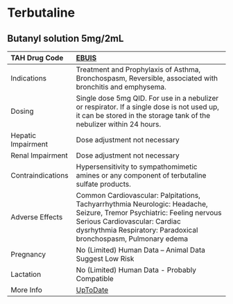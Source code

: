 # Terbutaline

## Butanyl solution 5mg/2mL

| TAH Drug Code      | [EBUIS](https://www.tahsda.org.tw/drugs/hissearch.php?drug_code=EBUIS)                                                                                                                                                     |
|:-------------------|:---------------------------------------------------------------------------------------------------------------------------------------------------------------------------------------------------------------------------|
| Indications        | Treatment and Prophylaxis of Asthma, Bronchospasm, Reversible, associated with bronchitis and emphysema.                                                                                                                   |
| Dosing             | Single dose 5mg QID. For use in a nebulizer or respirator. If a single dose is not used up, it can be stored in the storage tank of the nebulizer within 24 hours.                                                         |
| Hepatic Impairment | Dose adjustment not necessary                                                                                                                                                                                              |
| Renal Impairment   | Dose adjustment not necessary                                                                                                                                                                                              |
| Contraindications  | Hypersensitivity to sympathomimetic amines or any component of terbutaline sulfate products.                                                                                                                               |
| Adverse Effects    | Common Cardiovascular: Palpitations, Tachyarrhythmia Neurologic: Headache, Seizure, Tremor Psychiatric: Feeling nervous Serious Cardiovascular: Cardiac dysrhythmia Respiratory: Paradoxical bronchospasm, Pulmonary edema |
| Pregnancy          | No (Limited) Human Data – Animal Data Suggest Low Risk                                                                                                                                                                     |
| Lactation          | No (Limited) Human Data - Probably Compatible                                                                                                                                                                              |
| More Info          | [UpToDate](https://www.uptodate.com/contents/terbutaline-drug-information)                                                                                                                                                 |

